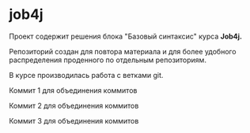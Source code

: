 # job4j

Проект содержит решения блока "Базовый синтаксис" курса **Job4j.**

Репозиторий создан для повтора материала и для более удобного распределения проденного по отдельным репозиториям.

В курсе производилась работа с ветками git.

Коммит 1 для объединения коммитов

Коммит 2 для объединения коммитов

Коммит 3 для объединения коммитов